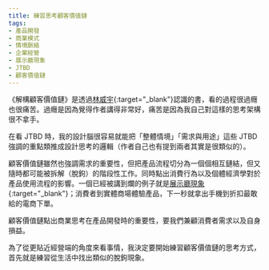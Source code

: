 ```yaml
---
title: 練習思考顧客價值鏈
tags:
- 產品開發
- 商業模式
- 情境脈絡
- 企業經營
- 展示廳現象
- JTBD
- 顧客價值鏈
---
```


《解構顧客價值鏈》是透過[林威宇](https://wylin.tw/){:target="_blank"}認識的書，看的過程很過癮也很痛苦。過癮是因為覺得作者講得非常好，痛苦是因為我自己對這樣的思考架構很不拿手。

在看 JTBD 時，我的設計腦很容易就能把「整體情境」「需求與用途」這些 JTBD 強調的重點類推成設計思考的邏輯（作者自己也有提到兩者其實是很類似的）。

顧客價值鏈雖然也強調需求的重要性，但把產品流程切分為一個個相互鏈結，但又隨時都可能被拆解（脫鉤）的階段性工作。同時點出消費行為以及個體經濟學對於產品使用流程的影響。一個已經被講到爛的例子就是[展示廳現象](https://zh.m.wikipedia.org/zh-tw/%E5%B1%95%E7%A4%BA%E5%BB%B3%E7%8F%BE%E8%B1%A1){:target="_blank"}；消費者到實體商場體驗產品，下一秒就拿出手機到折扣最敢給的電商下單。

顧客價值鏈點出商業思考在產品開發時的重要性，要我們兼顧消費者需求以及自身損益。

為了從更貼近經營端的角度來看事情，我決定要開始練習顧客價值鏈的思考方式，首先就是練習從生活中找出類似的脫鉤現象。